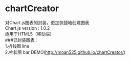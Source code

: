 # chartCreator
 对Chart.js图表的封装，更加快捷地创建图表<br>
 Chart.js version : 1.0.2<br>
 适用于HTML5（移动端）<br>
 ###已封装图表：<br>
 1.折线图 line <br>
 2.柱状图 bar
 DEMO(http://moan525.github.io/chartCreator/)
